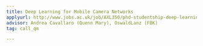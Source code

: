 ```yaml
---
title: Deep Learning for Mobile Camera Networks
applyurl: http://www.jobs.ac.uk/job/AXL350/phd-studentship-deep-learning-for-mobile-camera-networks
advisor: Andrea Cavallaro (Quenn Mary), OswaldLanz (FBK)
tag: call_qm

---
```

